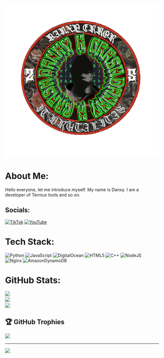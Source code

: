 ![Deskripsi Gambar](https://raw.githubusercontent.com/DanxyPrasetyo/Jembotbadakngakak/main/Tak%20berjudul7_20250811104800.png)

# About Me:
Hello everyone, let me introduce myself. My name is Danxy. I am a developer of Termux tools and so on.


## Socials:
[![TikTok](https://img.shields.io/badge/TikTok-%23000000.svg?logo=TikTok&logoColor=white)](https://tiktok.com/@https://www.tiktok.com/@qwela.38) [![YouTube](https://img.shields.io/badge/YouTube-%23FF0000.svg?logo=YouTube&logoColor=white)](https://youtube.com/@https://www.youtube.com/@DanxyOfficial) 

# Tech Stack:
![Python](https://img.shields.io/badge/python-3670A0?style=for-the-badge&logo=python&logoColor=ffdd54) ![JavaScript](https://img.shields.io/badge/javascript-%23323330.svg?style=for-the-badge&logo=javascript&logoColor=%23F7DF1E) ![DigitalOcean](https://img.shields.io/badge/DigitalOcean-%230167ff.svg?style=for-the-badge&logo=digitalOcean&logoColor=white) ![HTML5](https://img.shields.io/badge/html5-%23E34F26.svg?style=for-the-badge&logo=html5&logoColor=white) ![C++](https://img.shields.io/badge/c++-%2300599C.svg?style=for-the-badge&logo=c%2B%2B&logoColor=white) ![NodeJS](https://img.shields.io/badge/node.js-6DA55F?style=for-the-badge&logo=node.js&logoColor=white) ![Nginx](https://img.shields.io/badge/nginx-%23009639.svg?style=for-the-badge&logo=nginx&logoColor=white) ![AmazonDynamoDB](https://img.shields.io/badge/Amazon%20DynamoDB-4053D6?style=for-the-badge&logo=Amazon%20DynamoDB&logoColor=white)
# GitHub Stats:
![](https://github-readme-stats.vercel.app/api?username=DanxyPrasetyo&theme=chartreuse-dark&hide_border=false&include_all_commits=true&count_private=false)<br/>
![](https://nirzak-streak-stats.vercel.app/?user=DanxyPrasetyo&theme=chartreuse-dark&hide_border=false)<br/>
![](https://github-readme-stats.vercel.app/api/top-langs/?username=DanxyPrasetyo&theme=chartreuse-dark&hide_border=false&include_all_commits=true&count_private=false&layout=compact)

## 🏆 GitHub Trophies
![](https://github-profile-trophy.vercel.app/?username=DanxyPrasetyo&theme=vue-dark&no-frame=false&no-bg=false&margin-w=4)

---
[![](https://visitcount.itsvg.in/api?id=DanxyPrasetyo&icon=0&color=0)](https://visitcount.itsvg.in)

<!-- Proudly created with GPRM ( https://gprm.itsvg.in ) -->
